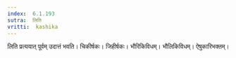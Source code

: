 ```yaml
---
index:  6.1.193
sutra:  लिति
vritti:  kashika 
---
```


लिति प्रत्ययात् पूर्वम् उदात्तं भवति। चिकीर्षकः। जिहीर्षकः। भौरिकिविधम्। भौलिकिविधम्। ऐषुकारिभक्तम्।

